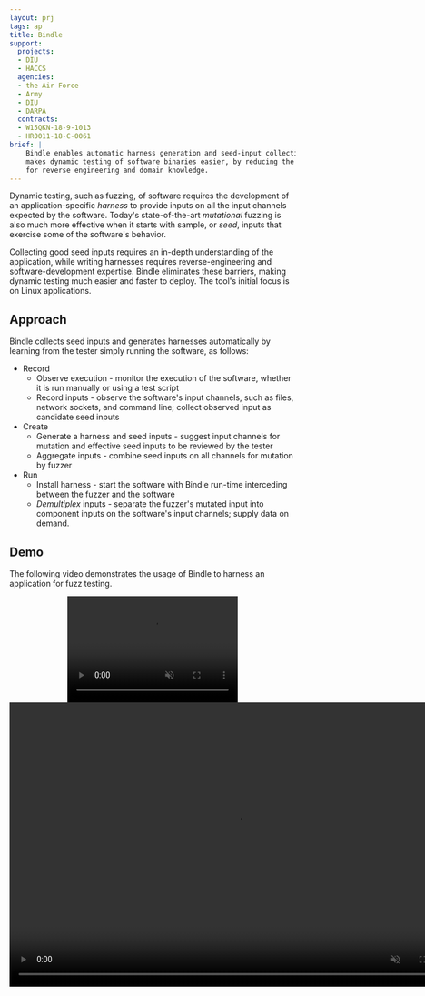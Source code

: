 ```yaml
---
layout: prj
tags: ap
title: Bindle
support:
  projects:
  - DIU
  - HACCS
  agencies:
  - the Air Force
  - Army
  - DIU
  - DARPA
  contracts:
  - W15QKN-18-9-1013
  - HR0011-18-C-0061
brief: |
    Bindle enables automatic harness generation and seed-input collection. This
    makes dynamic testing of software binaries easier, by reducing the need
    for reverse engineering and domain knowledge.
---
```


Dynamic testing, such as fuzzing, of software requires the development of an
application-specific _harness_ to provide inputs on all the input channels
expected by the software.  Today's state-of-the-art _mutational_ fuzzing is also
much more effective when it starts with sample, or _seed_, inputs that exercise
some of the software's behavior.

Collecting good seed inputs requires an in-depth understanding of the
application, while writing harnesses requires reverse-engineering and
software-development expertise.  Bindle eliminates these barriers, making
dynamic testing much easier and faster to deploy.  The tool's initial focus is
on Linux applications.

## Approach

Bindle collects seed inputs and generates harnesses automatically by learning
from the tester simply running the software, as follows:

- Record
    - Observe execution - monitor the execution of the software, whether it is
      run manually or using a test script
    - Record inputs - observe the software's input channels, such as files,
      network sockets, and command line; collect observed input as candidate
      seed inputs
- Create
    - Generate a harness and seed inputs - suggest input channels for mutation
      and effective seed inputs to be reviewed by the tester
    - Aggregate inputs - combine seed inputs on all channels for mutation by
      fuzzer
- Run
    - Install harness - start the software with Bindle run-time interceding
      between the fuzzer and the software
    - _Demultiplex_ inputs - separate the fuzzer's mutated input into component
      inputs on the software's input channels; supply data on demand.

## Demo
The following video demonstrates the usage of Bindle to harness an
application for fuzz testing.

<center>
<div class="w3-hide-medium w3-hide-large">
<video width=300px height=187px playsinline controls muted>
<source src="https://static.grammatech.com/research/bindle-demo.mp4#t=0.01" type="video/mp4">
</video>
</div>
<div class="w3-hide-small">
<video width=800px height=500px playsinline controls muted>
<source src="https://static.grammatech.com/research/bindle-demo.mp4#t=0.01" type="video/mp4">
</video>
</div>
</center>
